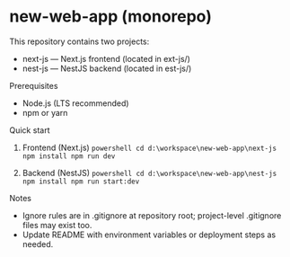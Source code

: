 ﻿# new-web-app (monorepo)

This repository contains two projects:

- next-js — Next.js frontend (located in 
ext-js/)
- nest-js — NestJS backend (located in 
est-js/)

Prerequisites
- Node.js (LTS recommended)
- npm or yarn

Quick start

1. Frontend (Next.js)
   `powershell
   cd d:\workspace\new-web-app\next-js
   npm install
   npm run dev
   `

2. Backend (NestJS)
   `powershell
   cd d:\workspace\new-web-app\nest-js
   npm install
   npm run start:dev
   `

Notes
- Ignore rules are in .gitignore at repository root; project-level .gitignore files may exist too.
- Update README with environment variables or deployment steps as needed.
